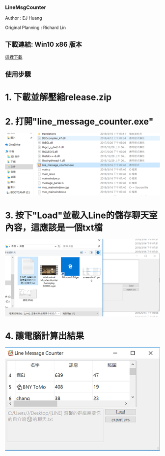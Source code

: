### LineMsgCounter

Author : EJ Huang

Original Planning : Richard Lin

## 下載連結: Win10 x86 版本 
<a href="release.zip" download>這裡下載</a>

## 使用步驟

# 1. 下載並解壓縮release.zip

# 2. 打開"line_message_counter.exe"

![fig1](/screenshot1.png)

# 3. 按下"Load"並載入Line的儲存聊天室內容，這應該是一個txt檔

![fig2](/screenshot2.png)

# 4. 讓電腦計算出結果

![fig3](/screenshot3.png)
